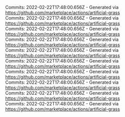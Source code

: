Commits: 2022-02-22T17:48:00.656Z - Generated via https://github.com/marketplace/actions/artificial-grass
<br>
Commits: 2022-02-22T17:48:00.656Z - Generated via https://github.com/marketplace/actions/artificial-grass
<br>
Commits: 2022-02-22T17:48:00.656Z - Generated via https://github.com/marketplace/actions/artificial-grass
<br>
Commits: 2022-02-22T17:48:00.656Z - Generated via https://github.com/marketplace/actions/artificial-grass
<br>
Commits: 2022-02-22T17:48:00.656Z - Generated via https://github.com/marketplace/actions/artificial-grass
<br>
Commits: 2022-02-22T17:48:00.656Z - Generated via https://github.com/marketplace/actions/artificial-grass
<br>
Commits: 2022-02-22T17:48:00.656Z - Generated via https://github.com/marketplace/actions/artificial-grass
<br>
Commits: 2022-02-22T17:48:00.656Z - Generated via https://github.com/marketplace/actions/artificial-grass
<br>
Commits: 2022-02-22T17:48:00.656Z - Generated via https://github.com/marketplace/actions/artificial-grass
<br>
Commits: 2022-02-22T17:48:00.656Z - Generated via https://github.com/marketplace/actions/artificial-grass
<br>
